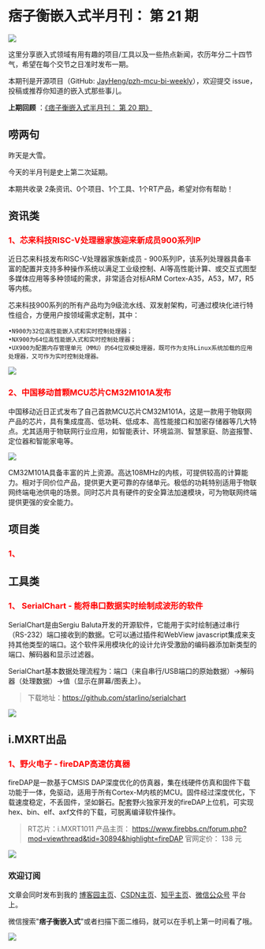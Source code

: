 # 痞子衡嵌入式半月刊： 第 21 期

![](http://henjay724.com/image/cnblogs/pzh_mcu_bi_weekly.PNG)

这里分享嵌入式领域有用有趣的项目/工具以及一些热点新闻，农历年分二十四节气，希望在每个交节之日准时发布一期。

本期刊是开源项目（GitHub: [JayHeng/pzh-mcu-bi-weekly](https://github.com/JayHeng/pzh-mcu-bi-weekly)），欢迎提交 issue，投稿或推荐你知道的嵌入式那些事儿。

**上期回顾** ：[《痞子衡嵌入式半月刊： 第 20 期》](https://www.cnblogs.com/henjay724/p/14021089.html)

## 唠两句

昨天是大雪。

今天的半月刊是史上第二次延期。

本期共收录 2条资讯、0个项目、1个工具、1个RT产品，希望对你有帮助！

## 资讯类

### <font color="red">1、芯来科技RISC-V处理器家族迎来新成员900系列IP</font>

近日芯来科技发布RISC-V处理器家族新成员 - 900系列IP，该系列处理器具备丰富的配置并支持多种操作系统以满足工业级控制、AI等高性能计算、或交互式图型多媒体应用等多种领域的需求，非常适合对标ARM Cortex-A35，A53，M7，R5等内核。

芯来科技900系列的所有产品均为9级流水线、双发射架构，可通过模块化进行特性组合，方便用户按领域需求定制，其中：

```text
•N900为32位高性能嵌入式和实时控制处理器；
•NX900为64位高性能嵌入式和实时控制处理器；
•UX900为配置内存管理单元（MMU）的64位双模处理器，既可作为支持Linux系统加载的应用处理器，又可作为实时控制处理器。
```

![](http://henjay724.com/image/bi-weekly/nucleisys_900series.PNG)

### <font color="red">2、中国移动首颗MCU芯片CM32M101A发布</font>

中国移动近日正式发布了自己首款MCU芯片CM32M101A，这是一款用于物联网产品的芯片，具有集成度高、低功耗、低成本、高性能接口和加密存储器等几大特点。尤其适用于物联网行业应用，如智能表计、环境监测、智慧家庭、防盗报警、定位器和智能家电等。

![](http://henjay724.com/image/bi-weekly/CM32M101A.png)

CM32M101A具备丰富的片上资源。高达108MHz的内核，可提供较高的计算能力。相对于同价位产品，提供更大更可靠的存储单元。极低的功耗特别适用于物联网终端电池供电的场景。同时芯片具有硬件的安全算法加速模块，可为物联网终端提供更强的安全能力。

## 项目类

### <font color="red">1、</font>




## 工具类

### <font color="red">1、 SerialChart - 能将串口数据实时绘制成波形的软件</font>

SerialChart是由Sergiu Baluta开发的开源软件，它能用于实时绘制通过串行（RS-232）端口接收到的数据。它可以通过插件和WebView javascript集成来支持其他类型的端口。这个软件采用模块化的设计允许受激励的编码器添加新类型的端口、解码器和显示过滤器。

SerialChart基本数据处理流程为：端口（来自串行/USB端口的原始数据）->解码器（处理数据）->值（显示在屏幕/图表上）。

> 下载地址：https://github.com/starlino/serialchart

![](http://henjay724.com/image/biweekly/SerialChart.png)

## i.MXRT出品

### <font color="red">1、野火电子 - fireDAP高速仿真器</font>

fireDAP是一款基于CMSIS DAP深度优化的仿真器，集在线硬件仿真和固件下载功能于一体，免驱动，适用于所有Cortex-M内核的MCU。固件经过深度优化，下载速度稳定，不丢固件，坚如磐石。配套野火独家开发的fireDAP上位机，可实现hex、bin、elf、axf文件的下载，可脱离编译软件操作。

> RT芯片：i.MXRT1011
> 产品主页： https://www.firebbs.cn/forum.php?mod=viewthread&tid=30894&highlight=fireDAP
> 官网定价： 138 元

![](http://henjay724.com/image/cnblogs/fireDAP_view.PNG)

### 欢迎订阅

文章会同时发布到我的 [博客园主页](https://www.cnblogs.com/henjay724/)、[CSDN主页](https://blog.csdn.net/henjay724)、[知乎主页](https://www.zhihu.com/people/henjay724)、[微信公众号](http://weixin.sogou.com/weixin?type=1&query=痞子衡嵌入式) 平台上。

微信搜索"__痞子衡嵌入式__"或者扫描下面二维码，就可以在手机上第一时间看了哦。

![](http://henjay724.com/image/github/pzhMcu_qrcode_258x258.jpg)


